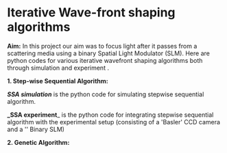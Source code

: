 # Iterative Wave-front shaping algorithms

**Aim:**
In this project our aim was to focus light after it passes from a scattering media using a binary Spatial Light Modulator (SLM). Here are python codes for various iterative wavefront shaping algorithms both through simulation and experiment .

**1.  Step-wise Sequential Algorithm:**

_**SSA simulation**_ is the python code for simulating stepwise sequential algorithm.

**_SSA experiment**_ is the python code for integrating stepwise sequential algorithm with the experimental setup (consisting of a 'Basler' CCD camera and a '' Binary SLM)

**2. Genetic Algorithm:**
